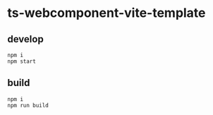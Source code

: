 # ts-webcomponent-vite-template

## develop

```
npm i
npm start
```

## build

```
npm i
npm run build
```

